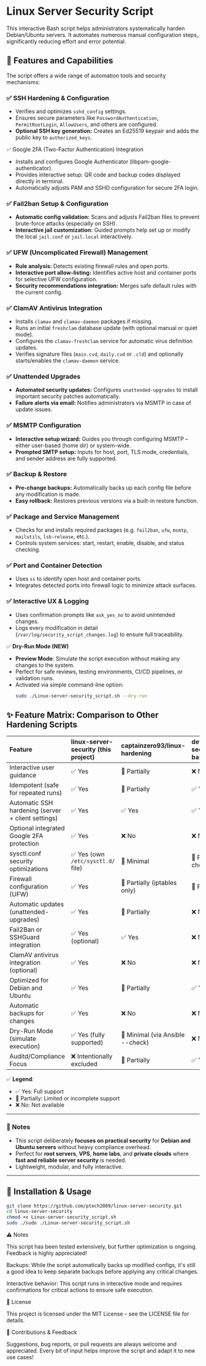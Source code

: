 # Linux Server Security Script

This interactive Bash script helps administrators systematically harden Debian/Ubuntu servers. It automates numerous manual configuration steps, significantly reducing effort and error potential.

## 🔐 Features and Capabilities

The script offers a wide range of automation tools and security mechanisms:

### ✅ SSH Hardening & Configuration
- Verifies and optimizes `sshd_config` settings.
- Ensures secure parameters like `PasswordAuthentication`, `PermitRootLogin`, `AllowUsers`, and others are configured.
- **Optional SSH key generation:** Creates an Ed25519 keypair and adds the public key to `authorized_keys`.

✅ Google 2FA (Two-Factor Authentication) Integration
- Installs and configures Google Authenticator (libpam-google-authenticator).
- Provides interactive setup: QR code and backup codes displayed directly in terminal.
- Automatically adjusts PAM and SSHD configuration for secure 2FA login.

### ✅ Fail2ban Setup & Configuration
- **Automatic config validation:** Scans and adjusts Fail2ban files to prevent brute-force attacks (especially on SSH).
- **Interactive jail customization:** Guided prompts help set up or modify the local `jail.conf` or `jail.local` interactively.

### ✅ UFW (Uncomplicated Firewall) Management
- **Rule analysis:** Detects existing firewall rules and open ports.
- **Interactive port allow-listing:** Identifies active host and container ports for selective UFW configuration.
- **Security recommendations integration:** Merges safe default rules with the current config.

### ✅ ClamAV Antivirus Integration
- Installs `clamav` and `clamav-daemon` packages if missing.
- Runs an initial `freshclam` database update (with optional manual or quiet mode).
- Configures the `clamav-freshclam` service for automatic virus definition updates.
- Verifies signature files (`main.cvd`, `daily.cvd` or `.cld`) and optionally starts/enables the `clamav-daemon` service.

### ✅ Unattended Upgrades
- **Automated security updates:** Configures `unattended-upgrades` to install important security patches automatically.
- **Failure alerts via email:** Notifies administrators via MSMTP in case of update issues.

### ✅ MSMTP Configuration
- **Interactive setup wizard:** Guides you through configuring MSMTP – either user-based (home dir) or system-wide.
- **Prompted SMTP setup:** Inputs for host, port, TLS mode, credentials, and sender address are fully supported.

### ✅ Backup & Restore
- **Pre-change backups:** Automatically backs up each config file before any modification is made.
- **Easy rollback:** Restores previous versions via a built-in restore function.

### ✅ Package and Service Management
- Checks for and installs required packages (e.g. `fail2ban`, `ufw`, `msmtp`, `mailutils`, `lsb-release`, etc.).
- Controls system services: start, restart, enable, disable, and status checking.

### ✅ Port and Container Detection
- Uses `ss` to identify open host and container ports.
- Integrates detected ports into firewall logic to minimize attack surfaces.

### ✅ Interactive UX & Logging
- Uses confirmation prompts like `ask_yes_no` to avoid unintended changes.
- Logs every modification in detail (`/var/log/security_script_changes.log`) to ensure full traceability.

✅ **Dry-Run Mode (NEW)**
- **Preview Mode**: Simulate the script execution without making any changes to the system.
- Perfect for safe reviews, testing environments, CI/CD pipelines, or validation runs.
- Activated via simple command-line option:  
  ```bash
  sudo ./Linux-server-security_script.sh --dry-run
  ```
## ✨ Feature Matrix: Comparison to Other Hardening Scripts

| Feature | linux-server-security (this project) | captainzero93/linux-hardening | dev-sec/linux-baseline | openstack-ansible-security |
|:--------|:-------------------------------------|:-----------------------------|:-----------------------|:---------------------------|
| Interactive user guidance | ✅ Yes | 🔶 Partially | ❌ No | ❌ No |
| Idempotent (safe for repeated runs) | ✅ Yes | 🔶 Partially | ✅ Yes | ✅ Yes |
| Automatic SSH hardening (server + client settings) | ✅ Yes | ✅ Yes | ✅ Yes | ✅ Yes |
| Optional integrated Google 2FA protection | ✅ Yes | ❌ No | ❌ No | ❌ No |
| sysctl.conf security optimizations | ✅ Yes (own `/etc/sysctl.d/` file) | 🔶 Minimal | 🔶 Partially checks | ✅ Full (via Ansible) |
| Firewall configuration (UFW) | ✅ Yes | 🔶 Partially (iptables only) | 🔶 Partially | ✅ Yes |
| Automatic updates (unattended-upgrades) | ✅ Yes | 🔶 Partially | ❌ No | ✅ Yes |
| Fail2Ban or SSHGuard integration | ✅ Yes (optional) | ✅ Yes | ❌ No | ✅ Yes |
| ClamAV antivirus integration (optional) | ✅ Yes | ❌ No | ❌ No | ❌ No |
| Optimized for Debian and Ubuntu | ✅ Yes | 🔶 Partially | ✅ Yes | ✅ Yes |
| Automatic backups for changes | ✅ Yes | ❌ No | ❌ No | 🔶 Partially |
| Dry-Run Mode (simulate execution) | ✅ Yes (fully supported) | 🔶 Minimal (via Ansible --check) | ❌ No | 🔶 Partial (Ansible --check) |
| Auditd/Compliance Focus | ❌ Intentionally excluded | 🔶 Partially | ✅ Yes | ✅ Yes |

✅ **Legend**:
- ✅ Yes: Full support
- 🔶 Partially: Limited or incomplete support
- ❌ No: Not available

---

### 📢 Notes
- This script deliberately **focuses on practical security** for **Debian and Ubuntu servers** without heavy compliance overhead.
- Perfect for **root servers**, **VPS**, **home labs**, and **private clouds** where **fast and reliable server security** is needed.
- Lightweight, modular, and fully interactive.

---



## 🚀 Installation & Usage

```bash
git clone https://github.com/ptech2009/linux-server-security.git
cd linux-server-security
chmod +x Linux-server-security_script.sh
sudo ./sudo ./Linux-server-security_script.sh
``` 
⚠️ Notes

  This script has been tested extensively, but further optimization is ongoing. Feedback is highly appreciated!

  Backups:
    While the script automatically backs up modified configs, it's still a good idea to keep separate backups before applying any critical changes.

  Interactive behavior:
    This script runs in interactive mode and requires confirmations for critical actions to ensure safe execution.

📄 License

This project is licensed under the MIT License – see the LICENSE file for details.

🤝 Contributions & Feedback

Suggestions, bug reports, or pull requests are always welcome and appreciated. Every bit of input helps improve the script and adapt it to new use cases!
